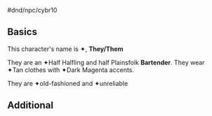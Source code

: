 #dnd/npc/cybr10



## Basics

This character's name is ✦, **They/Them**

They are an ✦Half Halfling and half Plainsfolk **Bartender**. They wear ✦Tan clothes with ✦Dark Magenta accents.

They are ✦old-fashioned and ✦unreliable

## Additional